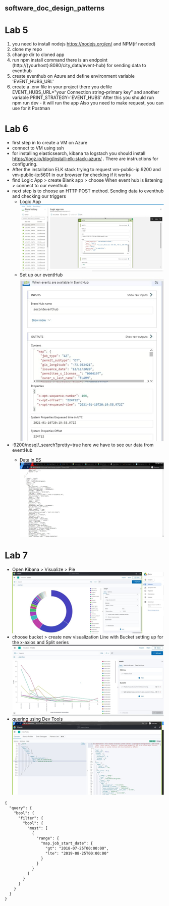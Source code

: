 ## software_doc_design_patterns

# Lab 5
1) you need to install nodejs https://nodejs.org/en/ and NPM(if needed)
2) clone my repo
3) change dir to cloned app
4) run npm install command
there is an endpoint (http://{yourhost}:8080/city_data/event-hub) for sending data to eventhub
5) create eventhub on Azure and define environment variable 'EVENT_HUBS_URL'
6) create a .env file in your project there you defile EVENT_HUBS_URL="your Connection string–primary key" and another variable PRINT_STRATEGY='EVENT_HUBS'
After this you should run npm run dev - it will run the app
Also you need to make request, you can use for it Postman

# Lab 6
- first step in to create a VM on Azure
- connect to VM using ssh
- for installing elasticsearch, kibana та logstach you should install https://logz.io/blog/install-elk-stack-azure/ . There are instructions for configuring.
- After the installation ELK stack trying to request vm-public-ip:9200 and vm-public-ip:5601 in our browser for checking if it works
- find Logic App > create Blank app > choose When event hub is listening > connect to our eventhub  
- next step is to choose an HTTP POST method. Sending data to eventhub and checking our triggers
    - Logic App 
        ![](images/logicApp.jpg)
    - Set up our eventHub
    ![](images/eventLogicApp.jpg)
- <yourIP>:9200/nosql/_search?pretty=true here we have to see our data from eventHub
  - Data in ES
      ![](images/elastic.jpg)
      
# Lab 7
- Open Kibana > Visualize > Pie 
        ![](images/pie.jpg)  
- choose bucket > create new visualization Line with Bucket setting up for the x-axios and Split series
    ![](images/line.jpg)  
- quering using Dev Tools
      ![](images/query.jpg)
```GET _search
{
  "query": {
    "bool": {
      "filter": {
        "bool": {
          "must": [
            {
              "range": {
                "map.job_start_date": {
                  "gt": "2018-07-25T00:00:00",
                  "lte": "2019-08-25T00:00:00"
                }
              }
            }
          ]
        }
      }
    }
  }
}

